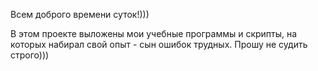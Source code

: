 Всем доброго времени суток!)))

В этом проекте выложены мои учебные программы и скрипты, на которых набирал свой опыт - сын ошибок трудных. Прошу не судить строго)))
